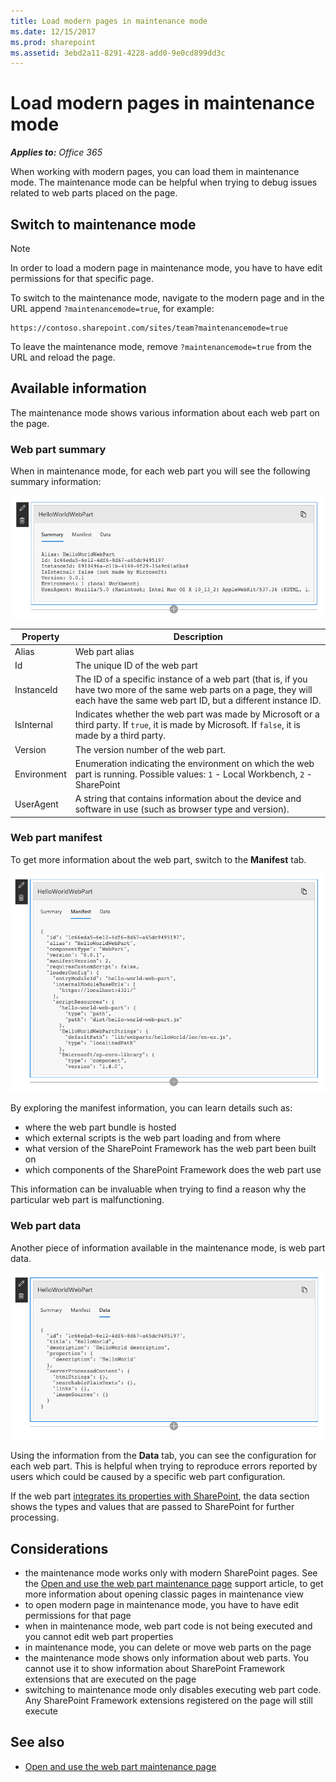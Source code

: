 ```yaml
---
title: Load modern pages in maintenance mode
ms.date: 12/15/2017
ms.prod: sharepoint
ms.assetid: 3ebd2a11-8291-4228-add0-9e0cd899dd3c
---
```


# Load modern pages in maintenance mode

_**Applies to:** Office 365_

When working with modern pages, you can load them in maintenance mode. The maintenance mode can be helpful when trying to debug issues related to web parts placed on the page.

## Switch to maintenance mode

> [!NOTE]
>
> In order to load a modern page in maintenance mode, you have to have edit permissions for that specific page.

To switch to the maintenance mode, navigate to the modern page and in the URL append `?maintenancemode=true`, for example:

```text
https://contoso.sharepoint.com/sites/team?maintenancemode=true
```

To leave the maintenance mode, remove `?maintenancemode=true` from the URL and reload the page.

## Available information

The maintenance mode shows various information about each web part on the page.

### Web part summary

When in maintenance mode, for each web part you will see the following summary information:

![Web part summary information displayed in maintenance mode](../images/maintenance-mode-summary.png)

Property|Description
--------|-----------
Alias|Web part alias
Id|The unique ID of the web part
InstanceId|The ID of a specific instance of a web part (that is, if you have two more of the same web parts on a page, they will each have the same web part ID, but a different instance ID.
IsInternal|Indicates whether the web part was made by Microsoft or a third party. If `true`, it is made by Microsoft. If `false`, it is made by a third party.
Version|The version number of the web part.
Environment|Enumeration indicating the environment on which the web part is running. Possible values: `1` - Local Workbench, `2` - SharePoint
UserAgent|A string that contains information about the device and software in use (such as browser type and version).

### Web part manifest

To get more information about the web part, switch to the **Manifest** tab.

![Web part manifest information displayed in maintenance mode](../images/maintenance-mode-manifest.png)

By exploring the manifest information, you can learn details such as:

- where the web part bundle is hosted
- which external scripts is the web part loading and from where
- what version of the SharePoint Framework has the web part been built on
- which components of the SharePoint Framework does the web part use

This information can be invaluable when trying to find a reason why the particular web part is malfunctioning.

### Web part data

Another piece of information available in the maintenance mode, is web part data.

![Web part data information displayed in maintenance mode](../images/maintenance-mode-data.png)

Using the information from the **Data** tab, you can see the configuration for each web part. This is helpful when trying to reproduce errors reported by users which could be caused by a specific web part configuration.

If the web part [integrates its properties with SharePoint](../spfx/web-parts/guidance/integrate-web-part-properties-with-sharepoint.md), the data section shows the types and values that are passed to SharePoint for further processing.

## Considerations

- the maintenance mode works only with modern SharePoint pages. See the [Open and use the web part maintenance page](https://support.office.com/en-us/article/Open-and-use-the-web-part-maintenance-page-eff9ce22-d04a-44dd-ae83-ac29a5e396c2#PickTab=2016,_2013) support article, to get more information about opening classic pages in maintenance view
- to open modern page in maintenance mode, you have to have edit permissions for that page
- when in maintenance mode, web part code is not being executed and you cannot edit web part properties
- in maintenance mode, you can delete or move web parts on the page
- the maintenance mode shows only information about web parts. You cannot use it to show information about SharePoint Framework extensions that are executed on the page
- switching to maintenance mode only disables executing web part code. Any SharePoint Framework extensions registered on the page will still execute

## See also

- [Open and use the web part maintenance page](https://support.office.com/en-us/article/Open-and-use-the-web-part-maintenance-page-eff9ce22-d04a-44dd-ae83-ac29a5e396c2)